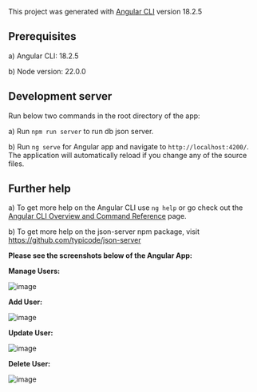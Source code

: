 This project was generated with [Angular CLI](https://github.com/angular/angular-cli) version 18.2.5

## Prerequisites
a) Angular CLI: 18.2.5

b) Node version: 22.0.0

## Development server
Run below two commands in the root directory of the app:

a) Run `npm run server` to run db json server.

b) Run `ng serve` for Angular app and navigate to `http://localhost:4200/`. The application will automatically reload if you change any of the source files.

## Further help
a) To get more help on the Angular CLI use `ng help` or go check out the [Angular CLI Overview and Command Reference](https://angular.dev/tools/cli) page.

b) To get more help on the json-server npm package, visit https://github.com/typicode/json-server


**Please see the screenshots below of the Angular App:** 

**Manage Users:**

![image](https://github.com/user-attachments/assets/15130cb0-b296-45cc-9ff8-7c9d23c12132)

**Add User:**

![image](https://github.com/user-attachments/assets/718bf26f-f3bb-4362-8b17-94e0a0950ca6)

**Update User:**

![image](https://github.com/user-attachments/assets/48ebd920-144b-4431-bf80-54e6571ebf39)

**Delete User:**

![image](https://github.com/user-attachments/assets/1552ca97-89dd-4141-b137-2714b6b0626c)


